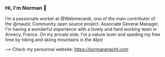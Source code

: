 ### Hi, I'm Norman 👋

I’m a passionate worker at @Webmecanik, one of the main contributor of the @mautic Community open source project. Associate General Manager, I'm having a wonderful experience with a lovely and hard working team in Annecy, France.
On my private side, I'm a nature lover and speding my free time by hiking and skiing mountains in the Alps!

--> Check my personnal website: https://normanpracht.com
